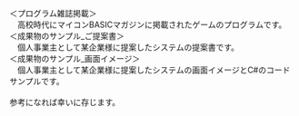 ＜プログラム雑誌掲載＞<br>
　高校時代にマイコンBASICマガジンに掲載されたゲームのプログラムです。<br>
＜成果物のサンプル_ご提案書＞<br>
　個人事業主として某企業様に提案したシステムの提案書です。<br>
＜成果物のサンプル_画面イメージ＞<br>
　個人事業主として某企業様に提案したシステムの画面イメージとC#のコードサンプルです。<br>
<br>
参考になれば幸いに存じます。
